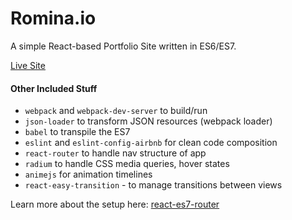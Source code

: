 # Romina.io
A simple React-based Portfolio Site written in ES6/ES7.

[Live Site](http://romina.io)

#### Other Included Stuff
- `webpack` and `webpack-dev-server` to build/run
- `json-loader` to transform JSON resources (webpack loader)
- `babel` to transpile the ES7
- `eslint` and `eslint-config-airbnb` for clean code composition
- `react-router` to handle nav structure of app
- `radium` to handle CSS media queries, hover states
- `animejs` for animation timelines
- `react-easy-transition` - to manage transitions between views

Learn more about the setup here: [react-es7-router](https://github.com/asidiali/react-es7-starter)
